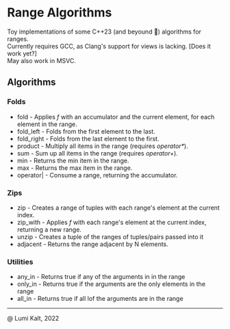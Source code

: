 # Range Algorithms

Toy implementations of some C++23 (and beyound :rocket:) algorithms for ranges. \
Currently requires GCC, as Clang's support for views is lacking. [Does it work yet?] \
May also work in MSVC.

## Algorithms

### Folds

- fold                - Applies *f* with an accumulator and the current element, for each element in the range.
- fold_left         - Folds from the first element to the last.
- fold_right        - Folds from the last element to the first.
- product           - Multiply all items in the range (requires *operator\**).
- sum               - Sum up all items in the range (requires *operator+*).
- min               - Returns the min item in the range.
- max               - Returns the max item in the range.
- operator|         - Consume a range, returning the accumulator.

### Zips

- zip                 - Creates a range of tuples with each range's element at the current index.
- zip_with          - Applies *f* with each range's element at the current index, returning a new range.
- unzip               - Creates a tuple of the ranges of tuples/pairs passed into it
- adjacent            - Returns the range adjacent by N elements.

### Utilities

- any_in              - Returns true if any of the arguments in in the range
- only_in             - Returns true if the arguments are the only elements in the range
- all_in              - Returns true if all lof the arguments are in the range

---
@ Lumi Kalt, 2022
